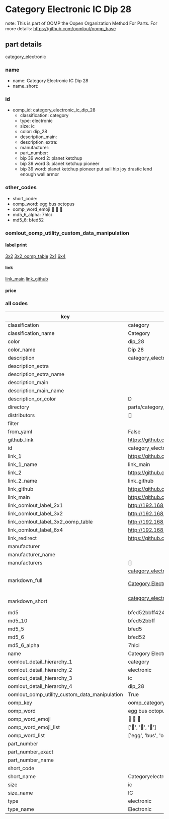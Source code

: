 # Category Electronic IC Dip 28  

note: This is part of OOMP the Oopen Organization Method For Parts. For more details: https://github.com/oomlout/oomp_base

##  part details
  



category_electronic



### name
* name: Category Electronic IC Dip 28
* name_short: 
### id
* oomp_id: category_electronic_ic_dip_28
  * classification: category
  * type: electronic
  * size: ic
  * color: dip_28
  * description_main: 
  * description_extra: 
  * manufacturer: 
  * part_number: 
  * bip 39 word 2: planet ketchup
  * bip 39 word 3: planet ketchup pioneer
  * bip 39 word: planet ketchup pioneer put sail hip joy drastic lend enough wall armor

### other_codes
* short_code: 
* oomp_word: egg bus octopus
* oomp_word_emoji :egg: :bus: :octopus:
* md5_6_alpha: 7hlci
* md5_6: bfed52






### oomlout_oomp_utility_custom_data_manipulation
#### label print
[3x2](http://192.168.1.245:1112/?label=oomp%207hlci)
[3x2_oomp_table](http://192.168.1.108:1112/?label=oomp%207hlci)
[2x1](http://192.168.1.242:1112/?label=oomp%207hlci)
[6x4](http://192.168.1.55:1112/?label=oomp%207hlci)    

#### link

[link_main](https://github.com/oomlout/oomlout_oomp_version_1_messy/tree/main/parts/category_electronic_ic_dip_28) [link_github](https://github.com/oomlout/oomlout_oomp_version_1_messy/tree/main/parts/category_electronic_ic_dip_28)                             

#### price







### all codes 
| key | value |  
| --- | --- |  
| classification | category |  
| classification_name | Category |  
| color | dip_28 |  
| color_name | Dip 28 |  
| description | category_electronic |  
| description_extra |  |  
| description_extra_name |  |  
| description_main |  |  
| description_main_name |  |  
| description_or_color | D  |  
| directory | parts/category_electronic_ic_dip_28 |  
| distributors | [] |  
| filter |  |  
| from_yaml | False |  
| github_link | https://github.com/oomlout/oomlout_oomp_part_src/tree/main/parts/category_electronic_ic_dip_28 |  
| id | category_electronic_ic_dip_28 |  
| link_1 | https://github.com/oomlout/oomlout_oomp_version_1_messy/tree/main/parts/category_electronic_ic_dip_28 |  
| link_1_name | link_main |  
| link_2 | https://github.com/oomlout/oomlout_oomp_version_1_messy/tree/main/parts/category_electronic_ic_dip_28 |  
| link_2_name | link_github |  
| link_github | https://github.com/oomlout/oomlout_oomp_version_1_messy/tree/main/parts/category_electronic_ic_dip_28 |  
| link_main | https://github.com/oomlout/oomlout_oomp_version_1_messy/tree/main/parts/category_electronic_ic_dip_28 |  
| link_oomlout_label_2x1 | http://192.168.1.242:1112/?label=oomp%207hlci |  
| link_oomlout_label_3x2 | http://192.168.1.245:1112/?label=oomp%207hlci |  
| link_oomlout_label_3x2_oomp_table | http://192.168.1.108:1112/?label=oomp%207hlci |  
| link_oomlout_label_6x4 | http://192.168.1.55:1112/?label=oomp%207hlci |  
| link_redirect | https://github.com/oomlout/oomlout_oomp_version_1_messy/tree/main/parts/category_electronic_ic_dip_28 |  
| manufacturer |  |  
| manufacturer_name |  |  
| manufacturers | [] |  
| markdown_full | [category_electronic_ic_dip_28](none)<br>[](none)<br>[Category Electronic Ic Dip 28](none)<br><br> |  
| markdown_short | [category_electronic_ic_dip_28](none)<br><br> |  
| md5 | bfed52bbff424f11afdf1aed4a5e7d2f |  
| md5_10 | bfed52bbff |  
| md5_5 | bfed5 |  
| md5_6 | bfed52 |  
| md5_6_alpha | 7hlci |  
| name | Category Electronic IC Dip 28 |  
| oomlout_detail_hierarchy_1 | category |  
| oomlout_detail_hierarchy_2 | electronic |  
| oomlout_detail_hierarchy_3 | ic |  
| oomlout_detail_hierarchy_4 | dip_28 |  
| oomlout_oomp_utility_custom_data_manipulation | True |  
| oomp_key | oomp_category_electronic_ic_dip_28 |  
| oomp_word | egg bus octopus |  
| oomp_word_emoji | :egg: :bus: :octopus: |  
| oomp_word_emoji_list | [':egg:', ':bus:', ':octopus:'] |  
| oomp_word_list | ['egg', 'bus', 'octopus'] |  
| part_number |  |  
| part_number_exact |  |  
| part_number_name |  |  
| short_code |  |  
| short_name | Categoryelectronic |  
| size | ic |  
| size_name | IC |  
| type | electronic |  
| type_name | Electronic |  
